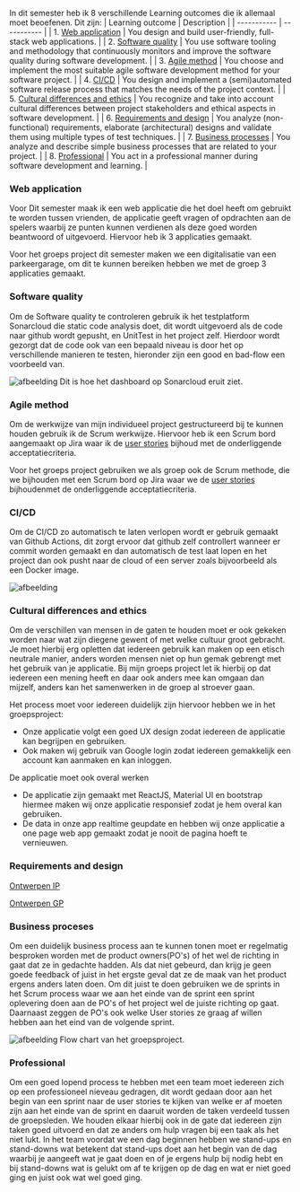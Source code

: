 In dit semester heb ik 8 verschillende Learning outcomes die ik allemaal moet beoefenen. Dit zijn:
| Learning outcome | Description |
| ----------- | ----------- |
| 1. [Web application](#web-application) | You design and build user-friendly, full-stack web applications. |
| 2. [Software quality](#software-quality) | You use software tooling and methodology that continuously monitors and improve the software quality during software development. |
| 3. [Agile method](#agile-method) | You choose and implement the most suitable agile software development method for your software project. |
| 4. [CI/CD](#cicd) | You design and implement a (semi)automated software release process that matches the needs of the project context. |
| 5. [Cultural differences and ethics](#cultural-differences-and-ethics) | You recognize and take into account cultural differences between project stakeholders and ethical aspects in software development. |
| 6. [Requirements and design](#requirements-and-design) | You analyze (non-functional) requirements, elaborate (architectural) designs and validate them using multiple types of test techniques. |
| 7. [Business processes](#business-proceses) | You analyze and describe simple business processes that are related to your project. |
| 8. [Professional](#professional) | You act in a professional manner during software development and learning. |

### Web application
Voor Dit semester maak ik een web applicatie die het doel heeft om gebruikt te worden tussen vrienden, de applicatie geeft vragen of opdrachten aan de spelers waarbij ze punten kunnen verdienen als deze goed worden beantwoord of uitgevoerd.
Hiervoor heb ik 3 applicaties gemaakt.

Voor het groeps project dit semester maken we een digitalisatie van een parkeergarage, om dit te kunnen bereiken hebben we met de groep 3 applicaties gemaakt.

### Software quality
Om de Software quality te controleren gebruik ik het testplatform Sonarcloud die static code analysis doet, dit wordt uitgevoerd als de code naar github wordt gepusht, en UnitTest in het project zelf. Hierdoor wordt gezorgt dat de code ook van een bepaald niveau is door het op verschillende manieren te testen, hieronder zijn een good en bad-flow een voorbeeld van.

![afbeelding](https://user-images.githubusercontent.com/58418773/212583194-628d5fac-d9b6-496a-98b9-a3dd8e0203e9.png)
Dit is hoe het dashboard op Sonarcloud eruit ziet.

### Agile method
Om de werkwijze van mijn individueel project gestructureerd bij te kunnen houden gebruik ik de Scrum werkwijze. Hiervoor heb ik een Scrum bord aangemaakt op Jira waar ik de [user stories](https://github.com/Espilonius/Portofolio-S3/Documentatie/User_Stories/Individueel) bijhoud met de onderliggende acceptatiecriteria.

Voor het groeps project gebruiken we als groep ook de Scrum methode, die we bijhouden met een Scrum bord op Jira waar we de [user stories](https://github.com/Espilonius/Portofolio-S3/Documentatie/User_Stories/Groep_Proftaak) bijhoudenmet de onderliggende acceptatiecriteria.

### CI/CD
Om de CI/CD zo automatisch te laten verlopen wordt er gebruik gemaakt van Github Actions, dit zorgt ervoor dat github zelf controllert wanneer er commit worden gemaakt en dan automatisch de test laat lopen en het project dan ook pusht naar de cloud of een server zoals bijvoorbeeld als een Docker image.

![afbeelding](https://user-images.githubusercontent.com/58418773/212631272-20941a52-00d2-4536-b95b-765fe0269433.png)

### Cultural differences and ethics
Om de verschillen van mensen in de gaten te houden moet er ook gekeken worden naar wat zijn diegene gewent of met welke cultuur groot gebracht. Je moet hierbij erg opletten dat iedereen gebruik kan maken op een etisch neutrale manier, anders worden mensen niet op hun gemak gebrengt met het gebruik van je applicatie.
Bij mijn groeps project let ik hierbij op dat iedereen een mening heeft en daar ook anders mee kan omgaan dan mijzelf, anders kan het samenwerken in de groep al stroever gaan.

Het process moet voor iedereen duidelijk zijn hiervoor hebben we in het groepsproject:
- Onze applicatie volgt een goed UX design zodat iedereen de applicatie kan begrijpen en gebruiken.
- Ook maken wij gebruik van Google login zodat iedereen gemakkelijk een account kan aanmaken en kan inloggen.

De applicatie moet ook overal werken
- De applicatie zijn gemaakt met ReactJS, Material UI en bootstrap hiermee maken wij onze applicatie responsief zodat je hem overal kan gebruiken.
- De data in onze app realtime geupdate en hebben wij onze applicatie a one page web app gemaakt zodat je nooit de pagina hoeft te vernieuwen.

### Requirements and design
[Ontwerpen IP](https://github.com/Espilonius/Portofolio-S3/blob/main/Documentatie/Ontwerpen/Individueel/Ontwerpen_IP.md)

[Ontwerpen GP](https://github.com/Espilonius/Portofolio-S3/blob/main/Documentatie/Ontwerpen/Groep_Proftaak/Ontwerpen_GP.md)

### Business proceses
Om een duidelijk business process aan te kunnen tonen moet er regelmatig besproken worden met de product owners(PO's) of het wel de richting in gaat dat ze in gedachte hadden. Als dat niet gebeurd, dan krijg je geen goede feedback of juist in het ergste geval dat ze de maak van het product ergens anders laten doen.
Om dit juist te doen gebruiken we de sprints in het Scrum process waar we aan het einde van de sprint een sprint oplevering doen aan de PO's of het project wel de juiste richting op gaat. Daarnaast zeggen de PO's ook welke User stories ze graag af willen hebben aan het eind van de volgende sprint.

![afbeelding](https://user-images.githubusercontent.com/58418773/212630107-3c781ff1-3162-4ffc-bd58-3ed8b19e800f.png)
Flow chart van het groepsproject.

### Professional
Om een goed lopend process te hebben met een team moet iedereen zich op een professioneel nieveau gedragen, dit wordt gedaan door aan het begin van een sprint naar de user stories te kijken van welke er af moeten zijn aan het einde van de sprint en daaruit worden de taken verdeeld tussen de groepsleden. We houden elkaar hierbij ook in de gate dat iedereen zijn taken goed uitvoerd en dat ze anders om hulp vragen bij een taak als het niet lukt. In het team voordat we een dag beginnen hebben we stand-ups en stand-downs wat betekent dat stand-ups doet aan het begin van de dag waarbij je aangeeft wat je gaat doen en of je ergens hulp bij nodig hebt en bij stand-downs wat is gelukt om af te krijgen op de dag en wat er niet goed ging en juist ook wat wel goed ging.

